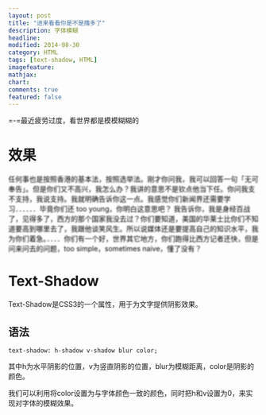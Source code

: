 ```yaml
---
layout: post
title: "进来看看你是不是撸多了"
description: 字体模糊
headline: 
modified: 2014-08-30
category: HTML
tags: [text-shadow, HTML]
imagefeature: 
mathjax: 
chart: 
comments: true
featured: false
---
```


=-=最近疲劳过度，看世界都是模模糊糊的

# 效果

<p style="color:transparent; text-shadow:0 0 2.5px rgba(1,1,1,1);">任何事也是按照香港的基本法，按照选举法。刚才你问我，我可以回答一句「无可奉告」。但是你们又不高兴，我怎么办？我讲的意思不是钦点他当下任。你问我支不支持，我说支持。我就明确告诉你这一点。我感觉你们新闻界还需要学习．．．．．．毕竟你们还 too young，你明白这意思吧？
我告诉你，我是身经百战了，见得多了，西方的那个国家我没去过？你们要知道，美国的华莱士比你们不知道要高到哪里去了，我跟他谈笑风生。所以说媒体还是要提高自己的知识水平，我为你们着急。．．．．你们有一个好，世界其它地方，你们跑得比西方记者还快，但是问来问去的问题，too simple，sometimes naive，懂了没有？</p>

# Text-Shadow

Text-Shadow是CSS3的一个属性，用于为文字提供阴影效果。

## 语法

	text-shadow: h-shadow v-shadow blur color;

其中h为水平阴影的位置，v为竖直阴影的位置，blur为模糊距离，color是阴影的颜色。

我们可以利用将color设置为与字体颜色一致的颜色，同时把h和v设置为0，来实现对字体的模糊效果。